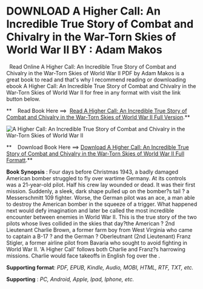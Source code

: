  **DOWNLOAD A Higher Call: An Incredible True Story of Combat and Chivalry in the War-Torn Skies of World War II BY : Adam Makos**
=================================================================================================================================

  Read Online A Higher Call: An Incredible True Story of Combat and Chivalry in the War-Torn Skies of World War II PDF by Adam Makos is a great book to read and that's why I recommend reading or downloading ebook A Higher Call: An Incredible True Story of Combat and Chivalry in the War-Torn Skies of World War II for free in any format with visit the link button below.

**    Read Book Here ==>  [Read A Higher Call: An Incredible True Story of Combat and Chivalry in the War-Torn Skies of World War II Full Version](https://goodreadbook.site/?book=0425255735).**

![A Higher Call: An Incredible True Story of Combat and Chivalry in the War-Torn Skies of World War II](https://i.gr-assets.com/images/S/compressed.photo.goodreads.com/books/1385352553l/17166219.jpg)

**    Download Book Here ==> [Download A Higher Call: An Incredible True Story of Combat and Chivalry in the War-Torn Skies of World War II Full Formatt](https://goodreadbook.site/?book=0425255735).**

**Book Synopsis** : Four days before Christmas 1943, a badly damaged American bomber struggled to fly over wartime Germany. At its controls was a 21-year-old pilot. Half his crew lay wounded or dead. It was their first mission. Suddenly, a sleek, dark shape pulled up on the bomber?s tail ? a Messerschmitt 109 fighter. Worse, the German pilot was an ace, a man able to destroy the American bomber in the squeeze of a trigger. What happened next would defy imagination and later be called the most incredible encounter between enemies in World War II. This is the true story of the two pilots whose lives collided in the skies that day?the American ? 2nd Lieutenant Charlie Brown, a former farm boy from West Virginia who came to captain a B-17 ? and the German ? Oberleutnant (2nd Lieutenant) Franz Stigler, a former airline pilot from Bavaria who sought to avoid fighting in World War II. 'A Higher Call' follows both Charlie and Franz?s harrowing missions. Charlie would face takeoffs in English fog over the .

**Supporting format**: _PDF, EPUB, Kindle, Audio, MOBI, HTML, RTF, TXT, etc._

**Supporting** : _PC, Android, Apple, Ipad, Iphone, etc._